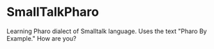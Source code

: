 # SmallTalkPharo
Learning Pharo dialect of Smalltalk language.
Uses the text "Pharo By Example."
How are you?
